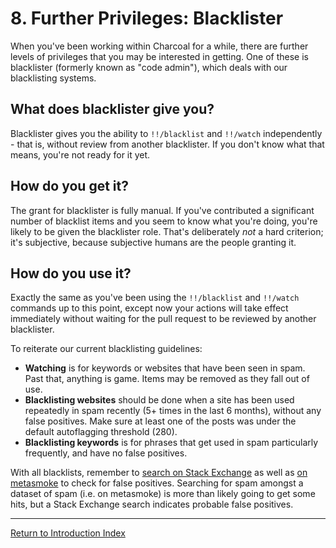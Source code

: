 ---
---

# 8. Further Privileges: Blacklister
When you've been working within Charcoal for a while, there are further levels of privileges
that you may be interested in getting. One of these is blacklister (formerly known as "code admin"),
which deals with our blacklisting systems.

## What does blacklister give you?
Blacklister gives you the ability to `!!/blacklist` and `!!/watch` independently - that is,
without review from another blacklister. If you don't know what that means, you're not ready
for it yet.

## How do you get it?
The grant for blacklister is fully manual. If you've contributed a significant number of
blacklist items and you seem to know what you're doing, you're likely to be given the blacklister
role. That's deliberately _not_ a hard criterion; it's subjective, because subjective
humans are the people granting it.

## How do you use it?
Exactly the same as you've been using the `!!/blacklist` and `!!/watch` commands up to this
point, except now your actions will take effect immediately without waiting for the pull
request to be reviewed by another blacklister.

To reiterate our current blacklisting guidelines:

 - **Watching** is for keywords or websites that have been seen in spam. Past that, anything
   is game. Items may be removed as they fall out of use.
 - **Blacklisting websites** should be done when a site has been used repeatedly in spam
   recently (5+ times in the last 6 months), without any false positives. Make sure at least
   one of the posts was under the default autoflagging threshold (280).
 - **Blacklisting keywords** is for phrases that get used in spam particularly frequently,
   and have no false positives.

With all blacklists, remember to [search on Stack Exchange][search-SE]
as well as [on metasmoke][search-MS] to check
for false positives. Searching for spam amongst a dataset of spam (i.e. on metasmoke) is more
than likely going to get some hits, but a Stack Exchange search indicates probable false positives.

-----

[Return to Introduction Index](/training/index)

[search-SE]: https://stackexchange.com/search
[search-MS]: https://m.erwaysoftware.com/search
